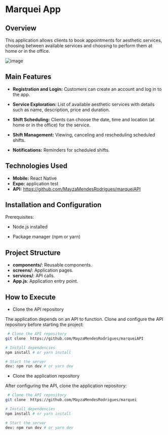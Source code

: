 # Marquei App

## Overview

This application allows clients to book appointments for aesthetic services, choosing between available services and choosing to perform them at home or in the office.

![image](https://github.com/user-attachments/assets/4d4e96a3-4e35-435e-b3bb-527d56d9260c)

## Main Features
- **Registration and Login:** Customers can create an account and log in to the app.

- **Service Exploration:** List of available aesthetic services with details such as name, description, price and duration.

- **Shift Scheduling:** Clients can choose the date, time and location (at home or in the office) for the service.

- **Shift Management:** Viewing, canceling and rescheduling scheduled shifts.

- **Notifications:** Reminders for scheduled shifts.

## Technologies Used

- **Mobile:** React Native
- **Expo:** application test
- **API:** https://github.com/MayzaMendesRodrigues/marqueiAPI

## Installation and Configuration

Prerequisites:

- Node.js installed

- Package manager (npm or yarn)

## Project Structure

- **components/**: Reusable components.
- **screens/**: Application pages.
- **services/**: API calls.
- **App.js**: Application entry point.

## How to Execute

- Clone the API repository

The application depends on an API to function. Clone and configure the API repository before starting the project:

```bash
 # Clone the API repository
git clone  https://github.com/MayzaMendesRodrigues/marqueiAPI

# Install dependencies
npm install # or yarn install

# Start the server
dev: npm run dev # or yarn dev
```

- Clone the application repository

After configuring the API, clone the application repository:

```bash
 # Clone the API repository
git clone  https://github.com/MayzaMendesRodrigues/marquei

# Install dependencies
npm install # or yarn install

# Start the server
dev: npm run dev # or yarn dev
```

